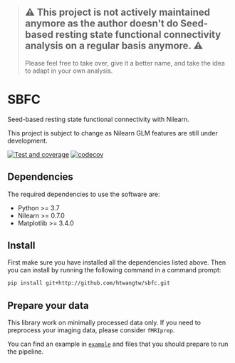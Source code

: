 > ## ⚠️ This project is not actively maintained anymore as the author doesn't do Seed-based resting state functional connectivity analysis on a regular basis anymore. ⚠️
> Please feel free to take over, give it a better name, and take the idea to adapt in your own analysis.


# SBFC

Seed-based resting state functional connectivity with Nilearn.

This project is subject to change as Nilearn GLM features are still under development.

[![Test and coverage](https://github.com/htwangtw/sbfc/actions/workflows/main.yml/badge.svg)](https://github.com/htwangtw/sbfc/actions/workflows/main.yml)
[![codecov](https://codecov.io/gh/htwangtw/sbfc/branch/main/graph/badge.svg?token=014wbcr2sJ)](https://codecov.io/gh/htwangtw/sbfc)

## Dependencies

The required dependencies to use the software are:

* Python >= 3.7
* Nilearn >= 0.7.0
* Matplotlib >= 3.4.0

## Install

First make sure you have installed all the dependencies listed above.
Then you can install by running the following command in
a command prompt:

```bash
pip install git+http://github.com/htwangtw/sbfc.git
```

## Prepare your data

This library work on minimally processed data only.
If you need to preprocess your imaging data, please consider `fMRIprep`.

You can find an example in [`example`](https://github.com/htwangtw/sbfc/tree/main/example) and files that you should prepare to run the pipeline.
